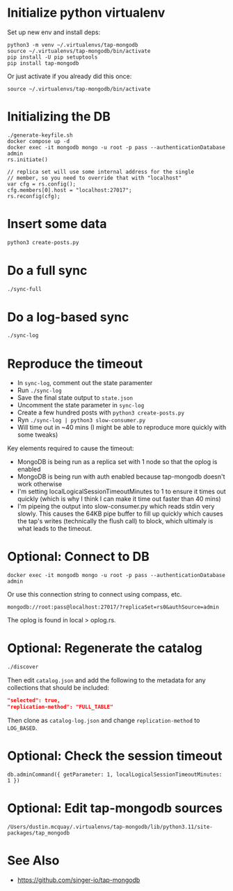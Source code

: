 # Initialize python virtualenv

Set up new env and install deps:

```
python3 -m venv ~/.virtualenvs/tap-mongodb
source ~/.virtualenvs/tap-mongodb/bin/activate
pip install -U pip setuptools
pip install tap-mongodb
```

Or just activate if you already did this once:

```
source ~/.virtualenvs/tap-mongodb/bin/activate
```

# Initializing the DB

```
./generate-keyfile.sh
docker compose up -d
docker exec -it mongodb mongo -u root -p pass --authenticationDatabase admin
rs.initiate()

// replica set will use some internal address for the single
// member, so you need to override that with "localhost"
var cfg = rs.config();
cfg.members[0].host = "localhost:27017";
rs.reconfig(cfg);
```

# Insert some data

```sh
python3 create-posts.py
```

# Do a full sync

```sh
./sync-full
```

# Do a log-based sync

```sh
./sync-log
```

# Reproduce the timeout

- In `sync-log`, comment out the state paramenter
- Run `./sync-log`
- Save the final state output to `state.json`
- Uncomment the state parameter in `sync-log`
- Create a few hundred posts with `python3 create-posts.py`
- Ryn `./sync-log | python3 slow-consumer.py`
- Will time out in ~40 mins (I might be able to reproduce more quickly with some tweaks)

Key elements required to cause the timeout:

- MongoDB is being run as a replica set with 1 node so that the oplog is enabled
- MongoDB is being run with auth enabled because tap-mongodb doesn't work otherwise
- I'm setting localLogicalSessionTimeoutMinutes to 1 to ensure it times out quickly (which is why I think I can make it time out faster than 40 mins)
- I'm pipeing the output into slow-consumer.py which reads stdin very slowly. This causes the 64KB pipe buffer to fill up quickly which
  causes the tap's writes (technically the flush call) to block, which ultimaly is what leads to the timeout.

# Optional: Connect to DB

```
docker exec -it mongodb mongo -u root -p pass --authenticationDatabase admin
```

Or use this connection string to connect using compass, etc.

`mongodb://root:pass@localhost:27017/?replicaSet=rs0&authSource=admin`

The oplog is found in local > oplog.rs.

# Optional: Regenerate the catalog

```sh
./discover
```

Then edit `catalog.json` and add the following to the metadata for any collections that should be included:

```json
"selected": true,
"replication-method": "FULL_TABLE"
```

Then clone as `catalog-log.json` and change `replication-method` to `LOG_BASED`.

# Optional: Check the session timeout

```mongosh
db.adminCommand({ getParameter: 1, localLogicalSessionTimeoutMinutes: 1 })
```

# Optional: Edit tap-mongodb sources

`/Users/dustin.mcquay/.virtualenvs/tap-mongodb/lib/python3.11/site-packages/tap_mongodb`

# See Also

- https://github.com/singer-io/tap-mongodb
